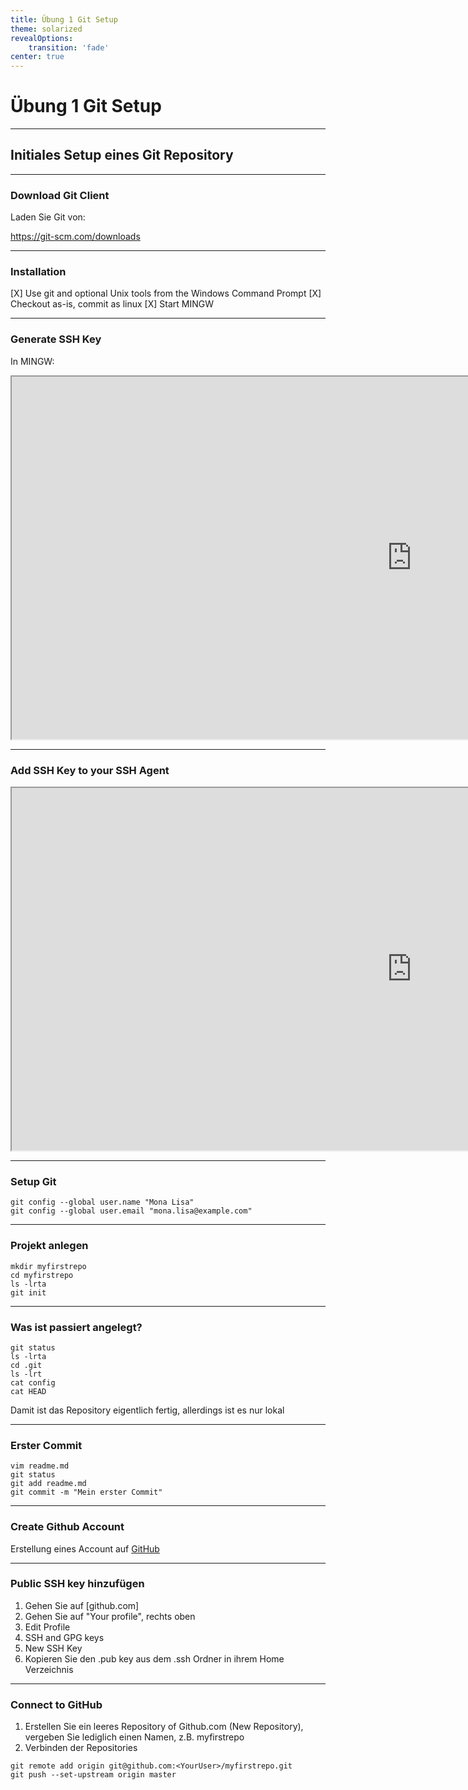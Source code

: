 ```yaml
---
title: Übung 1 Git Setup
theme: solarized
revealOptions:
    transition: 'fade'
center: true
---
```

# Übung 1 Git Setup

--- 
## Initiales Setup eines Git Repository

---
### Download Git Client
Laden Sie Git von:

https://git-scm.com/downloads

---
### Installation

[X] Use git and optional Unix tools from the Windows Command Prompt
[X] Checkout as-is, commit as linux
[X] Start MINGW

---
### Generate SSH Key
In MINGW:
<iframe src="https://help.github.com/articles/generating-a-new-ssh-key-and-adding-it-to-the-ssh-agent/#generating-a-new-ssh-key" width="1280" height="580"></iframe>

---
### Add SSH Key to your SSH Agent
<iframe src="https://help.github.com/articles/generating-a-new-ssh-key-and-adding-it-to-the-ssh-agent/#adding-your-ssh-key-to-the-ssh-agent" width="1280" height="580"></iframe>

---
### Setup Git

```
git config --global user.name "Mona Lisa"
git config --global user.email "mona.lisa@example.com"
```


---
### Projekt anlegen
```
mkdir myfirstrepo
cd myfirstrepo
ls -lrta
git init
```

---
### Was ist passiert angelegt?
```
git status
ls -lrta
cd .git
ls -lrt
cat config
cat HEAD
```
Damit ist das Repository eigentlich fertig, allerdings ist es nur lokal

---
### Erster Commit
```
vim readme.md
git status
git add readme.md
git commit -m "Mein erster Commit"
```

---
### Create Github Account
 Erstellung eines Account auf [GitHub](www.github.com)

---
### Public SSH key hinzufügen
1. Gehen Sie auf [github.com]
2. Gehen Sie auf "Your profile", rechts oben
3. Edit Profile
4. SSH and GPG keys
5. New SSH Key
6. Kopieren Sie den .pub key aus dem .ssh Ordner in ihrem Home Verzeichnis 

---
### Connect to GitHub
1. Erstellen Sie ein leeres Repository of Github.com (New Repository), vergeben Sie lediglich einen Namen, z.B. myfirstrepo
2. Verbinden der Repositories
```
git remote add origin git@github.com:<YourUser>/myfirstrepo.git
git push --set-upstream origin master
```



